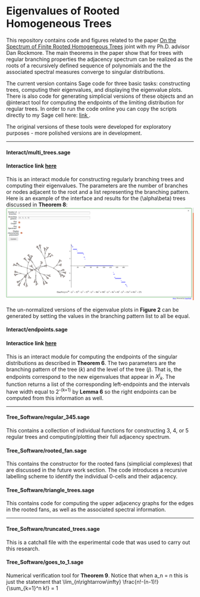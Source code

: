 # Eigenvalues of Rooted Homogeneous Trees

This repository contains code and figures related to the paper <a href="https://arxiv.org/abs/1903.07134"> On the Spectrum of Finite Rooted Homogeneous Trees<a/> joint with my Ph.D. advisor Dan Rockmore. The main theorems in the paper show that for trees with regular branching properties the adjacency spectrum can be realized as the roots of a recursively defined sequence of polynomials and the the associated spectral measures converge to singular distributions. 

The current version contains Sage code for three basic tasks: constructing trees, computing their eigenvalues, and displaying the eigenvalue plots. There is also code for generating simplicial versions of these objects and an @interact tool for computing the endpoints of the limiting distribution for regular trees. In order to run the code online you can copy the scripts directly to my Sage cell here: <a href="https://people.csail.mit.edu/ddeford/sage_cell"> link </a>. 

The original versions of these tools were developed for exploratory purposes - more polished versions are in development. 
***

#### Interact/multi_trees.sage
#### Interactice link <a href="http://people.csail.mit.edu/ddeford/tree_eigenvalues"> here</a>
This is an interact module for constructing regularly branching trees and computing their eigenvalues. The parameters are the number of branches or nodes adjacent to the root and a list representing the branching pattern. Here is an example of the interface and results for the (\alpha\beta) trees discussed in **Theorem 8**: 
![alt text](https://raw.githubusercontent.com/drdeford/Tree_Eigenvalues/master/Tree_Figures/multi_example.png "MultiTrees Interface") 

The un-normalized versions of the eigenvalue plots in **Figure 2** can be generated by setting the values in the branching pattern list to all be equal. 

#### Interact/endpoints.sage
#### Interactice link <a href="http://people.csail.mit.edu/ddeford/tree_endpoints"> here</a>

This is an interact module for computing the endpoints of the singular distributions as described in **Theorem 6**. The two parameters are the branching pattern of the tree (*k*) and the level of the tree (*j*). That is, the endpoints correspond to the new eigenvalues that appear in *X<sup>j</sup><sub>k</sub>*. The function returns a list of the corresponding left-endpoints and the intervals have width equal to 2<sup>-(k+1)</sup> by **Lemma 6** so the right endpoints can be computed from this information as well.

***


#### Tree_Software/regular_345.sage 
This contains a collection of individual functions for constructing 3, 4, or 5 regular trees and computing/plotting their full adjacency spectrum. 

#### Tree_Software/rooted_fan.sage 
This contains the constructor for the rooted fans (simplicial complexes) that are discussed in the future work section. The code introduces a recursive labelling scheme to identify the individual 0-cells and their adjacency. 

#### Tree_Software/triangle_trees.sage 
This contains code for computing the upper adjacency graphs for the edges in the rooted fans, as well as the associated spectral information. 
***

#### Tree_Software/truncated_trees.sage 
This is a catchall file with the experimental code that was used to carry out this research. 

#### Tree_Software/goes_to_1.sage
Numerical verification tool for **Theorem 9**. Notice that when a_n = n this is just the statement that \lim_{n\rightarrow\infty} \frac{n!-(n-1)!}{\sum_{k=1}^n k!} = 1


